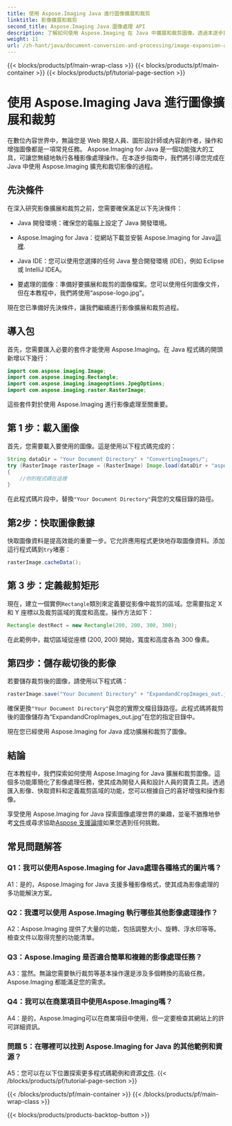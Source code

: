 ```yaml
---
title: 使用 Aspose.Imaging Java 進行圖像擴展和裁剪
linktitle: 影像擴展和裁剪
second_title: Aspose.Imaging Java 圖像處理 API
description: 了解如何使用 Aspose.Imaging 在 Java 中擴展和裁剪圖像。透過本逐步指南提升您的影像處理技能。
weight: 11
url: /zh-hant/java/document-conversion-and-processing/image-expansion-and-cropping/
---
```


{{< blocks/products/pf/main-wrap-class >}}
{{< blocks/products/pf/main-container >}}
{{< blocks/products/pf/tutorial-page-section >}}

# 使用 Aspose.Imaging Java 進行圖像擴展和裁剪

在數位內容世界中，無論您是 Web 開發人員、圖形設計師或內容創作者，操作和增強圖像都是一項常見任務。 Aspose.Imaging for Java 是一個功能強大的工具，可讓您無縫地執行各種影像處理操作。在本逐步指南中，我們將引導您完成在 Java 中使用 Aspose.Imaging 擴充和裁切影像的過程。

## 先決條件

在深入研究影像擴展和裁剪之前，您需要確保滿足以下先決條件：

- Java 開發環境：確保您的電腦上設定了 Java 開發環境。

-  Aspose.Imaging for Java：從網站下載並安裝 Aspose.Imaging for Java[這裡](https://releases.aspose.com/imaging/java/).

- Java IDE：您可以使用您選擇的任何 Java 整合開發環境 (IDE)，例如 Eclipse 或 IntelliJ IDEA。

- 要處理的圖像：準備好要擴展和裁剪的圖像檔案。您可以使用任何圖像文件，但在本教程中，我們將使用“aspose-logo.jpg”。

現在您已準備好先決條件，讓我們繼續進行影像擴展和裁剪過程。

## 導入包

首先，您需要匯入必要的套件才能使用 Aspose.Imaging。在 Java 程式碼的開頭新增以下幾行：

```java
import com.aspose.imaging.Image;
import com.aspose.imaging.Rectangle;
import com.aspose.imaging.imageoptions.JpegOptions;
import com.aspose.imaging.raster.RasterImage;
```

這些套件對於使用 Aspose.Imaging 進行影像處理至關重要。

## 第 1 步：載入圖像

首先，您需要載入要使用的圖像。這是使用以下程式碼完成的：

```java
String dataDir = "Your Document Directory" + "ConvertingImages/";
try (RasterImage rasterImage = (RasterImage) Image.load(dataDir + "aspose-logo.jpg"))
{
    //你的程式碼在這裡
}
```

在此程式碼片段中，替換`"Your Document Directory"`與您的文檔目錄的路徑。

## 第2步：快取圖像數據

快取圖像資料是提高效能的重要一步。它允許應用程式更快地存取圖像資料。添加這行程式碼到`try`堵塞：

```java
rasterImage.cacheData();
```

## 第 3 步：定義裁剪矩形

現在，建立一個實例`Rectangle`類別來定義要從影像中裁剪的區域。您需要指定 X 和 Y 座標以及裁剪區域的寬度和高度。操作方法如下：

```java
Rectangle destRect = new Rectangle(200, 200, 300, 300);
```

在此範例中，裁切區域從座標 (200, 200) 開始，寬度和高度各為 300 像素。

## 第四步：儲存裁切後的影像

若要儲存裁剪後的圖像，請使用以下程式碼：

```java
rasterImage.save("Your Document Directory" + "ExpandandCropImages_out.jpg", new JpegOptions(), destRect);
```

確保更換`"Your Document Directory"`與您的實際文檔目錄路徑。此程式碼將裁剪後的圖像儲存為“ExpandandCropImages_out.jpg”在您的指定目錄中。

現在您已經使用 Aspose.Imaging for Java 成功擴展和裁剪了圖像。

## 結論

在本教程中，我們探索如何使用 Aspose.Imaging for Java 擴展和裁剪圖像。這個多功能庫簡化了影像處理任務，使其成為開發人員和設計人員的寶貴工具。透過匯入影像、快取資料和定義裁剪區域的功能，您可以根據自己的喜好增強和操作影像。

享受使用 Aspose.Imaging for Java 探索圖像處理世界的樂趣，並毫不猶豫地參考[文件](https://reference.aspose.com/imaging/java/)或尋求協助[Aspose 支援論壇](https://forum.aspose.com/)如果您遇到任何挑戰。

## 常見問題解答

### Q1：我可以使用Aspose.Imaging for Java處理各種格式的圖片嗎？

A1：是的，Aspose.Imaging for Java 支援多種影像格式，使其成為影像處理的多功能解決方案。

### Q2：我還可以使用 Aspose.Imaging 執行哪些其他影像處理操作？

A2：Aspose.Imaging 提供了大量的功能，包括調整大小、旋轉、浮水印等等。檢查文件以取得完整的功能清單。

### Q3：Aspose.Imaging 是否適合簡單和複雜的影像處理任務？

A3：當然。無論您需要執行裁剪等基本操作還是涉及多個轉換的高級任務，Aspose.Imaging 都能滿足您的需求。

### Q4：我可以在商業項目中使用Aspose.Imaging嗎？

A4：是的，Aspose.Imaging可以在商業項目中使用，但一定要檢查其網站上的許可詳細資訊。

### 問題 5：在哪裡可以找到 Aspose.Imaging for Java 的其他範例和資源？

 A5：您可以在以下位置探索更多程式碼範例和資源[文件](https://reference.aspose.com/imaging/java/).
{{< /blocks/products/pf/tutorial-page-section >}}

{{< /blocks/products/pf/main-container >}}
{{< /blocks/products/pf/main-wrap-class >}}

{{< blocks/products/products-backtop-button >}}
